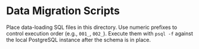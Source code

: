 # Data Migration Scripts

Place data-loading SQL files in this directory. Use numeric prefixes to control execution order (e.g., `001_`, `002_`). Execute them with `psql -f` against the local PostgreSQL instance after the schema is in place.
